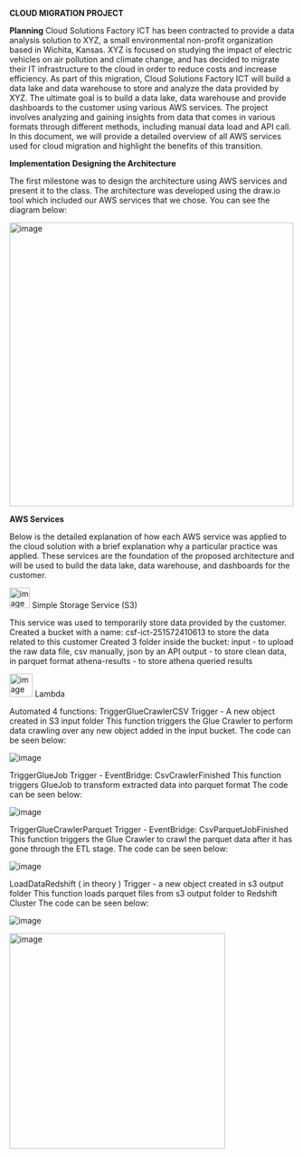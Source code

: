 **CLOUD MIGRATION PROJECT**

**Planning**
Cloud Solutions Factory ICT has been contracted to provide a data analysis solution to XYZ, a small environmental non-profit organization based in Wichita, Kansas. XYZ is focused on studying the impact of electric vehicles on air pollution and climate change, and has decided to migrate their IT infrastructure to the cloud in order to reduce costs and increase efficiency. As part of this migration, Cloud Solutions Factory ICT will build a data lake and data warehouse to store and analyze the data provided by XYZ.
The ultimate goal is to build a data lake, data warehouse and provide dashboards to the customer using various AWS services. The project involves analyzing and gaining insights from data that comes in various formats through different methods, including manual data load and API call. In this document, we will provide a detailed overview of all AWS services used for cloud migration and highlight the benefits of this transition.

**Implementation**
**Designing the Architecture**

The first milestone was to design the architecture using AWS services and present it to the class. The architecture was developed using the draw.io tool which included our AWS services that we chose. You can see the diagram below:

<img width="502" alt="image" src="https://github.com/user-attachments/assets/d75ee3ed-4da1-43c0-9a75-98c261a3778a">


**AWS Services**

Below is the detailed explanation of how each AWS service was applied to the cloud solution with a brief explanation why a particular practice was applied. These services are the foundation of the proposed architecture and will be used to build the data lake, data warehouse, and dashboards for the customer.

<img width="36" alt="image" src="https://github.com/user-attachments/assets/e4b03d49-f6f9-499b-b4d2-2d1e5644e044"> Simple Storage Service (S3)

This service was used to temporarily store data provided by the customer.
Created a bucket with a name: csf-ict-251572410613 to store the data related to this customer
Created 3 folder inside the bucket:
input - to upload the raw data file, csv manually, json by an API
output - to store clean data, in parquet format
athena-results - to store athena queried results


<img width="41" alt="image" src="https://github.com/user-attachments/assets/06d5acd8-96de-4ed6-8cd0-55274a1afed7">  Lambda

Automated 4 functions:
TriggerGlueCrawlerCSV
Trigger - A new object created in S3 input folder
This function triggers the Glue Crawler to perform data crawling over any new object added in the input bucket.
The code can be seen below:

![image](https://github.com/user-attachments/assets/35bd9f57-9cbf-4fa1-944d-77b9da89ef0c)

TriggerGlueJob
Trigger - EventBridge: CsvCrawlerFinished
This function triggers GlueJob to transform extracted data into parquet format The code can be seen below:

![image](https://github.com/user-attachments/assets/38ca0de2-d0c6-4d21-8c82-7d08e9ab99b5)


TriggerGlueCrawlerParquet
Trigger - EventBridge: CsvParquetJobFinished
This function triggers the Glue Crawler to crawl the parquet data after it has gone through the ETL stage.
The code can be seen below:

![image](https://github.com/user-attachments/assets/98fdf94b-523a-47ae-91ba-5378b3032a30)


LoadDataRedshift ( in theory )
Trigger - a new object created in s3 output folder
This function loads parquet files from s3 output folder to Redshift Cluster The code can be seen below:
 
![image](https://github.com/user-attachments/assets/441aca79-75d9-46cd-8b00-d48320bb1c03)

<img width="381" alt="image" src="https://github.com/user-attachments/assets/68200a84-a6e3-4c90-ac17-a9af9210d849">


